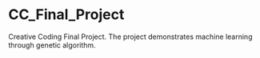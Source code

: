 # CC_Final_Project
Creative Coding Final Project. The project demonstrates machine learning through genetic algorithm.
